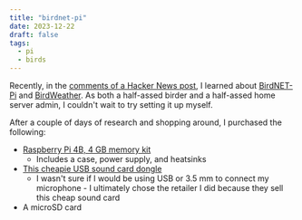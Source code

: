 ```yaml
---
title: "birdnet-pi"
date: 2023-12-22
draft: false
tags:
  - pi
  - birds
---
```


Recently, in the [comments of a Hacker News post](https://news.ycombinator.com/item?id=38553291), I learned about [BirdNET-Pi](https://github.com/mcguirepr89/BirdNET-Pi) and [BirdWeather](https://app.birdweather.com/). As both a half-assed birder and a half-assed home server admin, I couldn't wait to try setting it up myself.

After a couple of days of research and shopping around, I purchased the following:
+ [Raspberry Pi 4B, 4 GB memory kit](https://www.pishop.us/product/raspberry-pi-4b-budget-kit/)
    + Includes a case, power supply, and heatsinks
+ [This cheapie USB sound card dongle](https://www.pishop.us/product/usb-audio-adapter-works-with-raspberry-pi/)
    + I wasn't sure if I would be using USB or 3.5 mm to connect my microphone - I ultimately chose the retailer I did because they sell this cheap sound card
+ A microSD card
